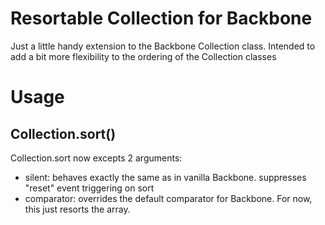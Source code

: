 # Resortable Collection for Backbone

Just a little handy extension to the Backbone Collection class. Intended to add a bit more flexibility to the ordering of the Collection classes

# Usage

## Collection.sort()
Collection.sort now excepts 2 arguments:
* silent: behaves exactly the same as in vanilla Backbone. suppresses "reset" event triggering on sort
* comparator: overrides the default comparator for Backbone. For now, this just resorts the array.
